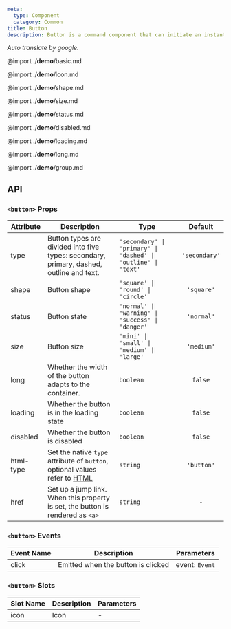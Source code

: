```yaml
meta:
  type: Component
  category: Common
title: Button
description: Button is a command component that can initiate an instant operation.
```

*Auto translate by google.*

@import ./__demo__/basic.md

@import ./__demo__/icon.md

@import ./__demo__/shape.md

@import ./__demo__/size.md

@import ./__demo__/status.md

@import ./__demo__/disabled.md

@import ./__demo__/loading.md

@import ./__demo__/long.md

@import ./__demo__/group.md

## API


### `<button>` Props

|Attribute|Description|Type|Default|
|---|---|---|:---:|
|type|Button types are divided into five types: secondary, primary, dashed, outline and text.|`'secondary' \| 'primary' \| 'dashed' \| 'outline' \| 'text'`|`'secondary'`|
|shape|Button shape|`'square' \| 'round' \| 'circle'`|`'square'`|
|status|Button state|`'normal' \| 'warning' \| 'success' \| 'danger'`|`'normal'`|
|size|Button size|`'mini' \| 'small' \| 'medium' \| 'large'`|`'medium'`|
|long|Whether the width of the button adapts to the container.|`boolean`|`false`|
|loading|Whether the button is in the loading state|`boolean`|`false`|
|disabled|Whether the button is disabled|`boolean`|`false`|
|html-type|Set the native `type` attribute of `button`, optional values refer to [HTML](https://developer.mozilla.org/en-US/docs/Web/HTML/Element/button#attr-type "_blank")|`string`|`'button'`|
|href|Set up a jump link. When this property is set, the button is rendered as `<a>`|`string`|`-`|
### `<button>` Events

|Event Name|Description|Parameters|
|---|---|---|
|click|Emitted when the button is clicked|event: `Event`|
### `<button>` Slots

|Slot Name|Description|Parameters|
|---|---|---|
|icon|Icon|-|






